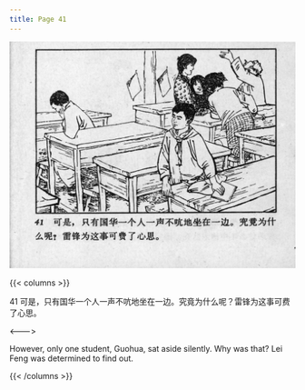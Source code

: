 ```yaml
---
title: Page 41
---
```


![leifeng page](./../../images/leifeng/seifert0522_lf_0049_0.jpg)

{{< columns >}}

41 可是，只有国华一个人一声不吭地坐在一边。究竟为什么呢？雷锋为这事可费了心思。

<--->

However, only one student, Guohua, sat aside silently. Why was that? Lei Feng was determined to find out.

{{< /columns >}}
